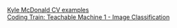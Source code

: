 <a href="https://kylemcdonald.github.io/cv-examples/" target="blank">Kyle McDonald CV examples</a><br>
<a href="https://www.youtube.com/watch?v=kwcillcWOg0&list=PLRqwX-V7Uu6aJwX0rFP-7ccA6ivsPDsK5" target="blank">Coding Train: Teachable Machine 1 - Image Classification</a>
